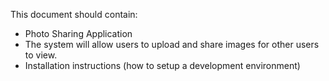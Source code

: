This document should contain:
 * Photo Sharing Application
 * The system will allow users to upload and share images for other users to view.
 * Installation instructions (how to setup a development environment)

